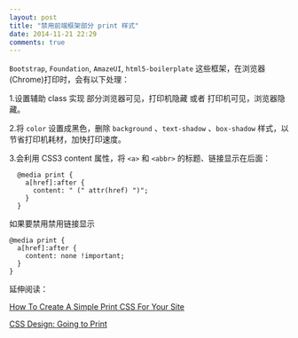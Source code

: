 ```yaml
---
layout: post
title: "禁用前端框架部分 print 样式"
date: 2014-11-21 22:29
comments: true
---
```


`Bootstrap`, `Foundation`, `AmazeUI`, `html5-boilerplate` 这些框架，在浏览器(Chrome)打印时，会有以下处理：

1.设置辅助 class 实现 部分浏览器可见，打印机隐藏 或者  打印机可见，浏览器隐藏。

2.将 `color` 设置成黑色，删除 `background` 、`text-shadow` 、`box-shadow` 样式，以节省打印机耗材，加快打印速度。

3.会利用 CSS3 content 属性，将 `<a>` 和 `<abbr>` 的标题、链接显示在后面：

```
  @media print {
    a[href]:after {
      content: " (" attr(href) ")";
    }
  }

```

如果要禁用禁用链接显示

```
@media print {
  a[href]:after {
    content: none !important;
  }
}
```

延伸阅读：

[How To Create A Simple Print CSS For Your Site](http://www.onextrapixel.com/2009/05/05/how-to-create-a-simple-print-css-for-your-site/)

[CSS Design: Going to Print](http://alistapart.com/article/goingtoprint/)



